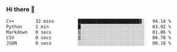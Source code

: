 ### Hi there 👋

<!--START_SECTION:waka-->

```txt
C++        32 mins         ███████████████████████▓░   94.14 %
Python     1 min           █░░░░░░░░░░░░░░░░░░░░░░░░   03.92 %
Markdown   0 secs          ▒░░░░░░░░░░░░░░░░░░░░░░░░   01.06 %
CSV        0 secs          ▒░░░░░░░░░░░░░░░░░░░░░░░░   00.70 %
JSON       0 secs          ░░░░░░░░░░░░░░░░░░░░░░░░░   00.18 %
```

<!--END_SECTION:waka-->
<!--
**Boombag0607/Boombag0607** is a ✨ _special_ ✨ repository because its `README.md` (this file) appears on your GitHub profile.

Here are some ideas to get you started:

- 🔭 I’m currently working on ...
- 🌱 I’m currently learning ...
- 👯 I’m looking to collaborate on ...
- 🤔 I’m looking for help with ...
- 💬 Ask me about ...
- 📫 How to reach me: ...
- 😄 Pronouns: ...
- ⚡ Fun fact: ...
-->
